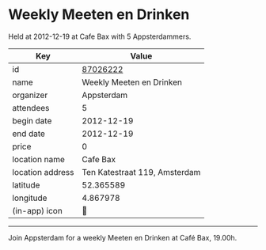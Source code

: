 # Weekly Meeten en Drinken
Held at 2012-12-19 at Cafe Bax with 5 Appsterdammers.
        
|Key|Value
|---|---|
|id|[87026222](https://www.meetup.com/appsterdam/events/87026222/)|
|name|Weekly Meeten en Drinken|
|organizer|Appsterdam|
|attendees|5|
|begin date|2012-12-19|
|end date|2012-12-19|
|price|0|
|location name|Cafe Bax|
|location address|Ten Katestraat 119, Amsterdam|
|latitude|52.365589|
|longitude|4.867978|
|(in-app) icon|🍺|

---

Join Appsterdam for a weekly Meeten en Drinken at Café Bax, 19.00h.


